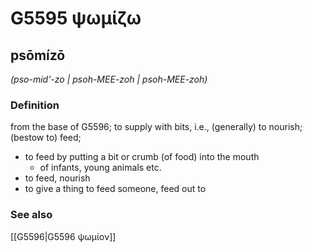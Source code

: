 # G5595 ψωμίζω

## psōmízō

_(pso-mid'-zo | psoh-MEE-zoh | psoh-MEE-zoh)_

### Definition

from the base of G5596; to supply with bits, i.e., (generally) to nourish; (bestow to) feed; 

- to feed by putting a bit or crumb (of food) into the mouth
  - of infants, young animals etc.
- to feed, nourish
- to give a thing to feed someone, feed out to

### See also

[[G5596|G5596 ψωμίον]]
